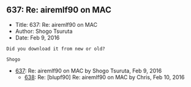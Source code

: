 ## 637: Re: airemlf90 on MAC

- Title: 637: Re: airemlf90 on MAC
- Author: Shogo Tsuruta
- Date: Feb 9, 2016

```
Did you download it from new or old?

Shogo
```

- [637](0637.md): Re: airemlf90 on MAC by Shogo Tsuruta, Feb 9, 2016
    - [638](0638.md): Re: [blupf90] Re: airemlf90 on MAC by Chris, Feb 10, 2016
